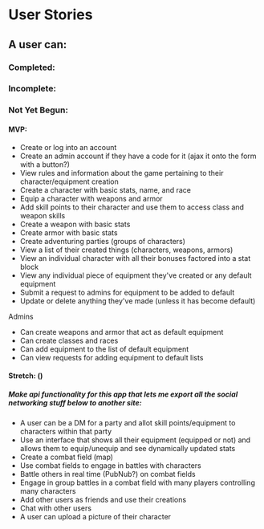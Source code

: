 # User Stories

## A user can:

### Completed:


### Incomplete:


### Not Yet Begun:


#### MVP:

* Create or log into an account
* Create an admin account if they have a code for it (ajax it onto the form with a button?)
* View rules and information about the game pertaining to their character/equipment creation
* Create a character with basic stats, name, and race
* Equip a character with weapons and armor
* Add skill points to their character and use them to access class and weapon skills
* Create a weapon with basic stats
* Create armor with basic stats
* Create adventuring parties (groups of characters)
* View a list of their created things (characters, weapons, armors)
* View an individual character with all their bonuses factored into a stat block
* View any individual piece of equipment they've created or any default equipment
* Submit a request to admins for equipment to be added to default
* Update or delete anything they've made (unless it has become default)

Admins
* Can create weapons and armor that act as default equipment
* Can create classes and races
* Can add equipment to the list of default equipment
* Can view requests for adding equipment to default lists

#### Stretch: ()

##### Make api functionality for this app that lets me export all the social networking stuff below to another site:

* A user can be a DM for a party and allot skill points/equipment to characters within that party
* Use an interface that shows all their equipment (equipped or not) and allows them to equip/unequip and see dynamically updated stats
* Create a combat field (map)
* Use combat fields to engage in battles with characters
* Battle others in real time (PubNub?) on combat fields
* Engage in group battles in a combat field with many players controlling many characters
* Add other users as friends and use their creations
* Chat with other users
* A user can upload a picture of their character
